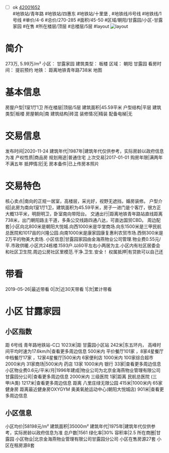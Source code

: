 - [ ] ok [42001652](https://bj.5i5j.com/ershoufang/42001652.html)  
 #地铁站/青年路 #地铁站/四惠东 #地铁站/十里堡 ,  #地铁线/6号线 #地铁线/1号线
#单价/4-6 #总价/270-285 #面积/45-50   #区域/朝阳/甘露园/小区-甘露家园 #在售 #所在楼层/顶层 #总楼层/5层 #layout 
![layout](http://image16.5i5j.com/erp/house/4200/42001652/huxing/likkcbph0abc5f25.jpg_P5.jpg) 
# 简介 
 273万,  5.99万/m² 
小区： 甘露家园
建筑类型： 板楼
区域： 朝阳 甘露园
看房时间： 提前预约
地铁： 距离地铁青年路738米 地图
# 基本信息 
 房屋户型|1室1厅1卫
所在楼层|顶层/5层
建筑面积|45.59平米
户型结构|平层
建筑类型|板楼
房屋朝向|南
建筑结构|砖混
装修情况|精装
配备电梯|无
# 交易信息 
 发布时间|2020-11-24
建筑年代|1987年|建筑年代仅供参考，实际房龄以政府信息为准
产权性质|商品房
规划用途|普通住宅
上次交易|2017-01-01
购房年限|满两年不满五年
抵押情况|无
房本备件|已上传房本照片
# 交易特色 
 核心卖点|南向的正规一居室，高楼层，采光好，视野无遮挡，婚房装修。
户型介绍|此房为南向1室1厅1卫，建筑面积为45.59平米，房子一进门是个客厅，很方正大概13平米，明厨明卫，卧室南向带阳台。
交通出行|距离地铁青年路站直线距离738米，出门朝阳路主干道，多条公交线路四通八达，可直达国贸CBD。
周边配套|小区向北800米是朝阳大悦城.向西1000米是华堂商场.向东1500米是三甲民航总医院和1017亩的兴隆公园.向南1000米是康家园康复惠利农贸市场.西侧300米是2万平的物美大卖场.
小区信息|甘露园家园由金海燕物业公司管理.物业费0.55元/平.市政供暖.小区共24栋楼.1593户.以60平左右小两居为主.小区内有社区居委会和社区卫生院.周边公房社区里模范.干净.卫生.安全！
权属抵押|有贷款可以自己还
# 带看 
 2019-05-26|最近带看	 0|次|近30天带看	 1|次|累计带看
# 小区 甘露家园
## 小区指数 
 距 6号线 青年路地铁站-C口 1023米|距 甘露园小区站 242米|东五环内， 高峰时间平均时速为17.6km/h|查看更多周边信息
500米内 平价餐厅101家 ，8家4星餐厅
中档餐厅17家 ，12家4星餐厅|500米内 6家便利店
1000米内 100家综合超市
2000米内 31家商场|500米内 药店 13家
1000米内 银行 33家|查看更多周边信息
小区物业费0.6元/平米/月|1996年建成|物业公司为北京金海燕物业管理有限公司甘露园分公司|查看更多周边信息
2000米内 三级医院 1家|距离 民航总医院 (三甲/A类) 1217米|查看更多周边信息
距离 八里庄绿无限公园 415米|1000米内 65家 健身房
距离最近健身房OXYGYM 奥美氧舱运动中心(朝阳大悦城店) 901米|查看更多周边信息
## 小区信息 
 小区均价|58198元/m²
建筑面积|35000m²
建筑年代|1975年|建筑年代仅供参考，实际房龄以政府信息为准
总户数|1561
绿化率|30%
容积率|2.5
所在商圈|甘露园
小区物业|北京金海燕物业管理有限公司甘露园分公司
小区在售房源27套
小区在租房源8套

